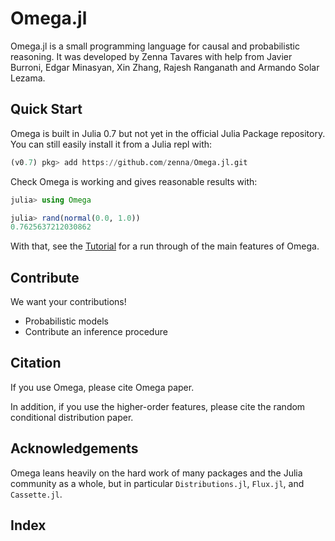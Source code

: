# Omega.jl

Omega.jl is a small programming language for causal and probabilistic reasoning.
It was developed by Zenna Tavares with help from Javier Burroni, Edgar Minasyan, Xin Zhang, Rajesh Ranganath and Armando Solar Lezama.

## Quick Start

Omega is built in Julia 0.7 but not yet in the official Julia Package repository.  You can still easily install it from a Julia repl with:

```julia
(v0.7) pkg> add https://github.com/zenna/Omega.jl.git
```

Check Omega is working and gives reasonable results with: 

```julia
julia> using Omega

julia> rand(normal(0.0, 1.0))
0.7625637212030862
```

With that, see the [Tutorial](basictutorial.md) for a run through of the main features of Omega. 

## Contribute

We want your contributions!

- Probabilistic models
- Contribute an inference procedure


## Citation

If you use Omega, please cite Omega paper.
<!-- If you use the causal inference features, please cite. -->
In addition, if you use the higher-order features, please cite the random conditional distribution paper.

## Acknowledgements

Omega leans heavily on the hard work of many packages and the Julia community as a whole, but in particular `Distributions.jl`, `Flux.jl`, and `Cassette.jl`.

## Index

```@contents
```

```@index
```
